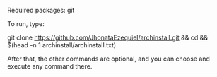 Required packages: git

To run, type:


git clone https://github.com/JhonataEzequiel/archinstall.git && cd && $(head -n 1 archinstall/archinstall.txt)


After that, the other commands are optional, and you can choose and execute any command there.
